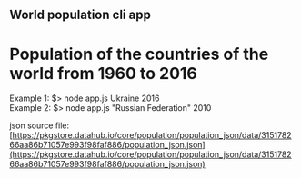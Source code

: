 ## World population cli app 
# Population of the countries of the world from 1960 to 2016
Example 1: $> node app.js Ukraine 2016  
Example 2: $> node app.js "Russian Federation" 2010  

json source file: [https://pkgstore.datahub.io/core/population/population_json/data/315178266aa86b71057e993f98faf886/population_json.json](https://pkgstore.datahub.io/core/population/population_json/data/315178266aa86b71057e993f98faf886/population_json.json)
